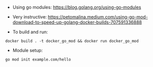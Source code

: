 - Using go modules: https://blog.golang.org/using-go-modules
- Very instructive: https://petomalina.medium.com/using-go-mod-download-to-speed-up-golang-docker-builds-707591336888

- To build and run:
```shell
docker build . -t docker_go_mod && docker run docker_go_mod
```

- Module setup:
```shell
go mod init example.com/hello
```
